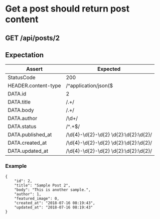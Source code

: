 # Get a post should return post content

## GET /api/posts/2

## Expectation

| Assert | Expected |
| - | - |
| StatusCode | 200 |
| HEADER.content-type | /^application/json($|;)/ |
| DATA.id | 2 |
| DATA.title | /.+/ |
| DATA.body | /.+/ |
| DATA.author | /\d+/ |
| DATA.status | /^.+$/ |
| DATA.published_at | /\d{4}-\d{2}-\d{2} \d{2}:\d{2}:\d{2}/ |
| DATA.created_at | /\d{4}-\d{2}-\d{2} \d{2}:\d{2}:\d{2}/ |
| DATA.updated_at | /\d{4}-\d{2}-\d{2} \d{2}:\d{2}:\d{2}/ |

### Example

```
{
    "id": 2,
    "title": "Sample Post 2",
    "body": "This is another sample.",
    "author": 1,
    "featured_image": 0,
    "created_at": "2018-07-16 08:19:43",
    "updated_at": "2018-07-16 08:19:43"
}
```
